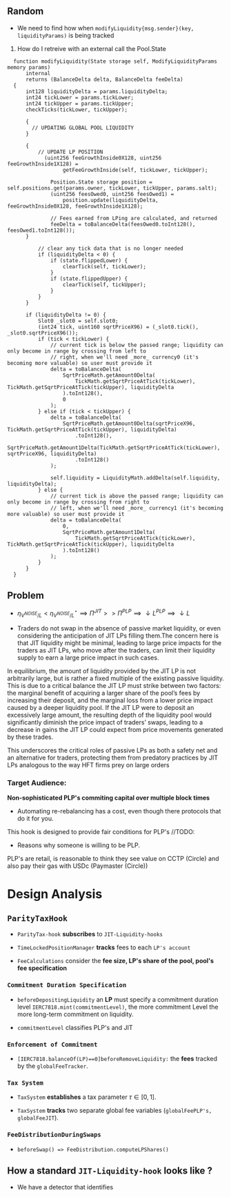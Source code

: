 ## Random
- We need to find how when
  `modifyLiquidity{msg.sender}(key, liquidityParams)` is being tracked
1. How do I retreive with an external call the Pool.State
   
```solidity
  function modifyLiquidity(State storage self, ModifyLiquidityParams memory params)
      internal
      returns (BalanceDelta delta, BalanceDelta feeDelta)
  {
      int128 liquidityDelta = params.liquidityDelta;
      int24 tickLower = params.tickLower;
      int24 tickUpper = params.tickUpper;
      checkTicks(tickLower, tickUpper);

      {
        // UPDATING GLOBAL POOL LIQUIDITY
      }

      {
          // UPDATE LP POSITION 
            (uint256 feeGrowthInside0X128, uint256 feeGrowthInside1X128) =
                  getFeeGrowthInside(self, tickLower, tickUpper);

              Position.State storage position = self.positions.get(params.owner, tickLower, tickUpper, params.salt);
              (uint256 feesOwed0, uint256 feesOwed1) =
                  position.update(liquidityDelta, feeGrowthInside0X128, feeGrowthInside1X128);

              // Fees earned from LPing are calculated, and returned
              feeDelta = toBalanceDelta(feesOwed0.toInt128(), feesOwed1.toInt128());
      }

          // clear any tick data that is no longer needed
          if (liquidityDelta < 0) {
              if (state.flippedLower) {
                  clearTick(self, tickLower);
              }
              if (state.flippedUpper) {
                  clearTick(self, tickUpper);
              }
          }
      }

      if (liquidityDelta != 0) {
          Slot0 _slot0 = self.slot0;
          (int24 tick, uint160 sqrtPriceX96) = (_slot0.tick(), _slot0.sqrtPriceX96());
          if (tick < tickLower) {
              // current tick is below the passed range; liquidity can only become in range by crossing from left to
              // right, when we'll need _more_ currency0 (it's becoming more valuable) so user must provide it
              delta = toBalanceDelta(
                  SqrtPriceMath.getAmount0Delta(
                      TickMath.getSqrtPriceAtTick(tickLower), TickMath.getSqrtPriceAtTick(tickUpper), liquidityDelta
                  ).toInt128(),
                  0
              );
          } else if (tick < tickUpper) {
              delta = toBalanceDelta(
                  SqrtPriceMath.getAmount0Delta(sqrtPriceX96, TickMath.getSqrtPriceAtTick(tickUpper), liquidityDelta)
                      .toInt128(),
                  SqrtPriceMath.getAmount1Delta(TickMath.getSqrtPriceAtTick(tickLower), sqrtPriceX96, liquidityDelta)
                      .toInt128()
              );

              self.liquidity = LiquidityMath.addDelta(self.liquidity, liquidityDelta);
          } else {
              // current tick is above the passed range; liquidity can only become in range by crossing from right to
              // left, when we'll need _more_ currency1 (it's becoming more valuable) so user must provide it
              delta = toBalanceDelta(
                  0,
                  SqrtPriceMath.getAmount1Delta(
                      TickMath.getSqrtPriceAtTick(tickLower), TickMath.getSqrtPriceAtTick(tickUpper), liquidityDelta
                  ).toInt128()
              );
          }
      }
  }
```

## Problem

- $\eta_{V^{NOISE}/L} < \eta^{\star}_{V^{NOISE}/L} \implies \Pi^{JIT} >> \Pi^{PLP} \implies \downarrow L^{PLP} \implies \downarrow L$

- Traders do not swap in the absence of
passive market liquidity, or even considering the anticipation of JIT LPs filling them.The concern here is that JIT liquidity might be minimal, leading to large price impacts for the traders as JIT LPs, who move after the traders, can limit their liquidity supply to earn a large price impact in such
cases.


In equilibrium, the amount of liquidity provided by the JIT LP is not arbitrarily large, but is rather
a fixed multiple of the existing passive liquidity. This is due to a critical balance the JIT LP must strike
between two factors: the marginal benefit of acquiring a larger share of the pool’s fees by increasing their
deposit, and the marginal loss from a lower price impact caused by a deeper liquidity pool. If the JIT LP
were to deposit an excessively large amount, the resulting depth of the liquidity pool would significantly
diminish the price impact of traders’ swaps, leading to a decrease in gains the JIT LP could expect from price
movements generated by these trades.

 This underscores the critical roles of passive LPs as both a safety net and an alternative for traders,
protecting them from predatory practices by JIT LPs analogous to the way HFT firms prey on large orders


### Target Audience:
**Non-sophisticated PLP's commiting capital over multiple block times**
- Automating re-rebalancing has a cost, even though there protocols that do it for you.

This hook is designed to provide fair conditions for PLP's
//TODO:
- Reasons why someone is willing to be PLP.

PLP's are retail, is reasonable to think they see value on CCTP (Circle) and also pay their gas with USDc (Paymaster (Circle))



# Design Analysis

## `ParityTaxHook`  
  -  `ParityTax-hook` **subscribes** to `JIT-Liquidity-hooks`
  
  -  `TimeLockedPositionManager` **tracks** fees to each `LP's account`
  
  -  `FeeCalculations` consider the __fee size, LP's share of the pool, pool's fee specification__
### `Commitment Duration Specification`

  -  `beforeDepositingLiquidity` an **LP** must specify a commitment duration level `IERC7818.mint(commitmentLevel)`, the more commitment Level the more long-term commitment on liquidity.
  
  -  `commitmentLevel` classifies PLP's and JIT 

### `Enforcement of Commitment`

  -   `[IERC7818.balanceOf(LP)==0]beforeRemoveLiquidity:` the __fees__ tracked by the `globalFeeTracker`.
  
### `Tax System`  

  - `TaxSystem` **establishes** a tax parameter $\tau \in [0,1]$.
  
  - `TaxSystem` **tracks** two separate global fee variables (`globalFeePLP's, globalFeeJIT`).

### `FeeDistributionDuringSwaps`

- `beforeSwap() => FeeDistribution.computeLPShares()`


    


## How a standard `JIT-Liquidity-hook` looks like ?

- We have a detector that identifies